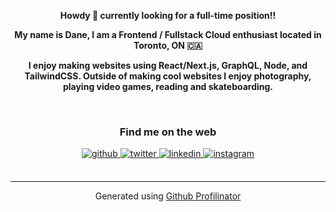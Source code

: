 **<div align="center">Howdy 👋 currently looking for a full-time position!!</div>**  
  

**<div align="center">My name is Dane, I am a Frontend / Fullstack Cloud enthusiast located in Toronto, ON 🇨🇦</div>**  
  

**<div align="center">I enjoy making websites using React/Next.js, GraphQL, Node, and TailwindCSS. Outside of making cool websites I enjoy photography, playing video games, reading and skateboarding.</div>**
  

<br/>  

<h3 align="center">Find me on the web</h3>
<div align="center">
<a href="https://github.com/Danex2" target="_blank">
<img src=https://img.shields.io/badge/github-%2324292e.svg?&style=for-the-badge&logo=github&logoColor=white alt=github style="margin-bottom: 5px;" />
</a>
<a href="https://twitter.com/hybridearth" target="_blank">
<img src=https://img.shields.io/badge/twitter-%2300acee.svg?&style=for-the-badge&logo=twitter&logoColor=white alt=twitter style="margin-bottom: 5px;" />
</a>
<a href="https://linkedin.com/in/dmiller94" target="_blank">
<img src=https://img.shields.io/badge/linkedin-%231E77B5.svg?&style=for-the-badge&logo=linkedin&logoColor=white alt=linkedin style="margin-bottom: 5px;" />
</a>
<a href="https://instagram.com/dane__m" target="_blank">
<img src=https://img.shields.io/badge/instagram-%23000000.svg?&style=for-the-badge&logo=instagram&logoColor=white alt=instagram style="margin-bottom: 5px;" />
</a>  
</div>  

<br />

----
<div align="center">Generated using <a href="https://profilinator.rishav.dev/" target="_blank">Github Profilinator</a></div>
